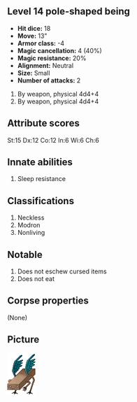 ## Level 14 pole-shaped being
- **Hit dice:** 18
- **Move:** 13"
- **Armor class:** -4
- **Magic cancellation:** 4 (40%)
- **Magic resistance:** 20%
- **Alignment:** Neutral
- **Size:** Small
- **Number of attacks:** 2
1. By weapon, physical 4d4+4
2. By weapon, physical 4d4+4
## Attribute scores
St:15 Dx:12 Co:12 In:6 Wi:6 Ch:6
## Innate abilities
1. Sleep resistance
## Classifications
1. Neckless
2. Modron
3. Nonliving
## Notable
1. Does not eschew cursed items
2. Does not eat
## Corpse properties
(None)
## Picture
![Modron duodrone](https://github.com/hyvanmielenpelit/GnollHackTileSet/blob/main/Monsters/modron_duodrone/modron_duodrone.png)
